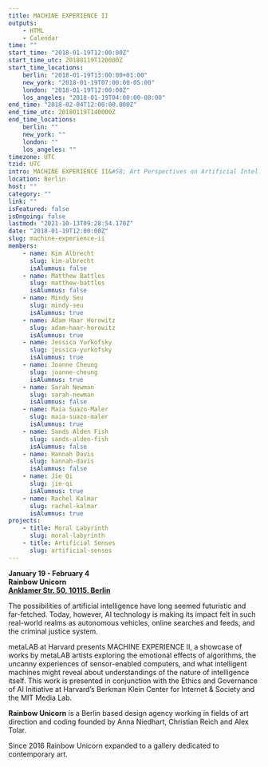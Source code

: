 ```yaml
---
title: MACHINE EXPERIENCE II
outputs:
    - HTML
    - Calendar
time: ""
start_time: "2018-01-19T12:00:00Z"
start_time_utc: 20180119T120000Z
start_time_locations:
    berlin: "2018-01-19T13:00:00+01:00"
    new_york: "2018-01-19T07:00:00-05:00"
    london: "2018-01-19T12:00:00Z"
    los_angeles: "2018-01-19T04:00:00-08:00"
end_time: "2018-02-04T12:00:00.000Z"
end_time_utc: 20180119T140000Z
end_time_locations:
    berlin: ""
    new_york: ""
    london: ""
    los_angeles: ""
timezone: UTC
tzid: UTC
intro: MACHINE EXPERIENCE II&#58; Art Perspectives on Artificial Intelligence
location: Berlin
host: ""
category: ""
link: ""
isFeatured: false
isOngoing: false
lastmod: "2021-10-13T09:28:54.170Z"
date: "2018-01-19T12:00:00Z"
slug: machine-experience-ii
members:
    - name: Kim Albrecht
      slug: kim-albrecht
      isAlumnus: false
    - name: Matthew Battles
      slug: matthew-battles
      isAlumnus: false
    - name: Mindy Seu
      slug: mindy-seu
      isAlumnus: true
    - name: Adam Haar Horowitz
      slug: adam-haar-horowitz
      isAlumnus: true
    - name: Jessica Yurkofsky
      slug: jessica-yurkofsky
      isAlumnus: true
    - name: Joanne Cheung
      slug: joanne-cheung
      isAlumnus: true
    - name: Sarah Newman
      slug: sarah-newman
      isAlumnus: false
    - name: Maia Suazo-Maler
      slug: maia-suazo-maler
      isAlumnus: true
    - name: Sands Alden Fish
      slug: sands-alden-fish
      isAlumnus: false
    - name: Hannah Davis
      slug: hannah-davis
      isAlumnus: false
    - name: Jie Qi
      slug: jie-qi
      isAlumnus: true
    - name: Rachel Kalmar
      slug: rachel-kalmar
      isAlumnus: true
projects:
    - title: Moral Labyrinth
      slug: moral-labyrinth
    - title: Artificial Senses
      slug: artificial-senses
---
```

**January 19 - February 4**<br />
**Rainbow Unicorn**<br />
**[Anklamer Str. 50, 10115. Berlin](https://maps.google.com/?q=Anklamer+Str.+5010115+Berlin&entry=gmail&source=g)**



The possibilities of artificial intelligence have long seemed futuristic and far-fetched. Today, however, AI technology is making its impact felt in such real-world realms as autonomous vehicles, online searches and feeds, and the criminal justice system.

metaLAB at Harvard presents MACHINE EXPERIENCE II, a showcase of works by metaLAB artists exploring the emotional effects of algorithms, the uncanny experiences of sensor-enabled computers, and what intelligent machines might reveal about understandings of the nature of intelligence itself. This work is presented in conjunction with the Ethics and Governance of AI Initiative at Harvard’s Berkman Klein Center for Internet & Society and the MIT Media Lab.



**Rainbow Unicorn** is a Berlin based design agency working in fields of art direction and coding founded by Anna Niedhart, Christian Reich and Alex Tolar.

Since 2016 Rainbow Unicorn expanded to a gallery dedicated to contemporary art.